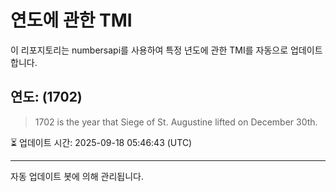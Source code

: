 
# 연도에 관한 TMI

이 리포지토리는 numbersapi를 사용하여 특정 년도에 관한 TMI를 자동으로 업데이트합니다.

## 연도: (1702)
> 1702 is the year that Siege of St. Augustine lifted on December 30th.

⏳ 업데이트 시간: 2025-09-18 05:46:43 (UTC)

---
자동 업데이트 봇에 의해 관리됩니다.
